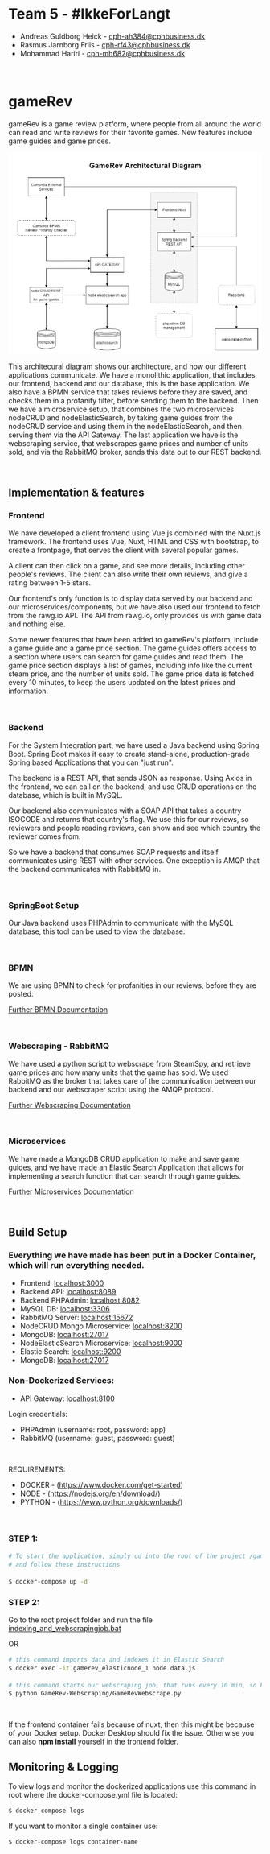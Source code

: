 # Team 5 - #IkkeForLangt

- Andreas Guldborg Heick - cph-ah384@cphbusiness.dk
- Rasmus Jarnborg Friis - cph-rf43@cphbusiness.dk
- Mohammad Hariri - cph-mh682@cphbusiness.dk

<br>

# gameRev

gameRev is a game review platform, where people from all around the world can read and write reviews for their favorite games. New features include game guides and game prices.

![gameRev architectural diagram](GameRevArchitecturalDiagram.png)

This architecural diagram shows our architecture, and how our different applications communicate. We have a monolithic application, that includes our frontend, backend and our database, this is the base application. We also have a BPMN service that takes reviews before they are saved, and checks them in a profanity filter, before sending them to the backend.
Then we have a microservice setup, that combines the two microservices nodeCRUD and nodeElasticSearch, by taking game guides from the nodeCRUD service and using them in the nodeElasticSearch, and then serving them via the API Gateway. The last application we have is the webscraping service, that webscrapes game prices and number of units sold, and via the RabbitMQ broker, sends this data out to our REST backend.

<br>

## Implementation & features

### Frontend

We have developed a client frontend using Vue.js combined with the Nuxt.js framework. The frontend uses Vue, Nuxt, HTML and CSS with bootstrap, to create a frontpage, that serves the client with several popular games.

A client can then click on a game, and see more details, including other people's reviews. The client can also write their own reviews, and give a rating between 1-5 stars.

Our frontend's only function is to display data served by our backend and our microservices/components, but we have also used our frontend to fetch from the rawg.io API.
The API from rawg.io, only provides us with game data and nothing else.

Some newer features that have been added to gameRev's platform, include a game guide and a game price section. The game guides offers access to a section where users can search for game guides and read them. The game price section displays a list of games, including info like the current steam price, and the number of units sold. The game price data is fetched every 10 minutes, to keep the users updated on the latest prices and information.

<br>

### Backend

For the System Integration part, we have used a Java backend using Spring Boot. Spring Boot makes it easy to create stand-alone, production-grade Spring based Applications that you can "just run".

The backend is a REST API, that sends JSON as response.
Using Axios in the frontend, we can call on the backend, and use CRUD operations on the database, which is built in MySQL.

Our backend also communicates with a SOAP API that takes a country ISOCODE and returns that country's flag. We use this for our reviews, so reviewers and people reading reviews, can show and see which country the reviewer comes from.

So we have a backend that consumes SOAP requests and itself communicates using REST with other services. One exception is AMQP that the backend communicates with RabbitMQ in.

<br>

### SpringBoot Setup

Our Java backend uses PHPAdmin to communicate with the MySQL database, this tool can be used to view the database.

<br>

### BPMN

We are using BPMN to check for profanities in our reviews, before they are posted.

[Further BPMN Documentation](https://github.com/Hoppedyr/gameRev/tree/main/GameRev-Camunda)

<br>

### Webscraping - RabbitMQ

We have used a python script to webscrape from SteamSpy, and retrieve game prices and how many units that the game has sold. We used RabbitMQ as the broker that takes care of the communication between our backend and our webscraper script using the AMQP protocol.

[Further Webscraping Documentation](https://github.com/Hoppedyr/gameRev/tree/main/GameRev-Webscraping)

<br>

### Microservices

We have made a MongoDB CRUD application to make and save game guides, and we have made an Elastic Search Application that allows for implementing a search function that can search through game guides.

[Further Microservices Documentation](https://github.com/Hoppedyr/gameRev/tree/main/GameRev-Microservices)

<br>

## Build Setup

### Everything we have made has been put in a Docker Container, which will run everything needed.

- Frontend: [localhost:3000](http://localhost:3000)
- Backend API: [localhost:8089](http://localhost:8089)
- Backend PHPAdmin: [localhost:8082](http://localhost:8082)
- MySQL DB: [localhost:3306](http://localhost:3306)
- RabbitMQ Server: [localhost:15672](http://localhost:15762)
- NodeCRUD Mongo Microservice: [localhost:8200](http://localhost:8200)
- MongoDB: [localhost:27017](http://localhost:27017)
- NodeElasticSearch Microservice: [localhost:9000](http://localhost:9000)
- Elastic Search: [localhost:9200](http://localhost:9200)
- MongoDB: [localhost:27017](http://localhost:27017)

### Non-Dockerized Services:

- API Gateway: [localhost:8100](http://localhost:8100)

Login credentials:

- PHPAdmin (username: root, password: app)
- RabbitMQ (username: guest, password: guest)

<br>

REQUIREMENTS:

- DOCKER - (https://www.docker.com/get-started)
- NODE - (https://nodejs.org/en/download/)
- PYTHON - (https://www.python.org/downloads/)

<br>

### STEP 1:

```bash
# To start the application, simply cd into the root of the project /gameRev
# and follow these instructions

$ docker-compose up -d
```

### STEP 2:

Go to the root project folder and run
the file [indexing_and_webscrapingjob.bat](indexing_and_webscrapingjob.bat)

OR

```bash
# this command imports data and indexes it in Elastic Search
$ docker exec -it gamerev_elasticnode_1 node data.js

# this command starts our webscraping job, that runs every 10 min, so keep it running
$ python GameRev-Webscraping/GameRevWebscrape.py
```

<br>

If the frontend container fails because of nuxt, then this might be because of your Docker setup. Docker Desktop should fix the issue.
Otherwise you can also **npm install** yourself in the frontend folder.

## Monitoring & Logging

To view logs and monitor the dockerized applications use this command in root where the docker-compose.yml file is located:

```bash
$ docker-compose logs
```

If you want to monitor a single container use:

```bash
$ docker-compose logs container-name
```
